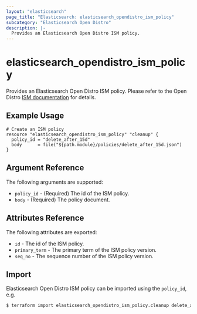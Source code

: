 ```yaml
---
layout: "elasticsearch"
page_title: "Elasticsearch: elasticsearch_opendistro_ism_policy"
subcategory: "Elasticsearch Open Distro"
description: |-
  Provides an Elasticsearch Open Distro ISM policy.
---
```


# elasticsearch_opendistro_ism_policy

Provides an Elasticsearch Open Distro ISM policy.
Please refer to the Open Distro [ISM documentation][1] for details.

## Example Usage

```hcl
# Create an ISM policy
resource "elasticsearch_opendistro_ism_policy" "cleanup" {
  policy_id = "delete_after_15d"
  body      = file("${path.module}/policies/delete_after_15d.json")
}
```

## Argument Reference

The following arguments are supported:

* `policy_id` -
    (Required) The id of the ISM policy.
* `body` -
    (Required) The policy document.

## Attributes Reference

The following attributes are exported:

* `id` -
    The id of the ISM policy.
* `primary_term` -
    The primary term of the ISM policy version.
* `seq_no` -
    The sequence number of the ISM policy version.

## Import

Elasticsearch Open Distro ISM policy can be imported using the `policy_id`, e.g.

```sh
$ terraform import elasticsearch_opendistro_ism_policy.cleanup delete_after_15d
```

<!-- External links -->
[1]: https://opendistro.github.io/for-elasticsearch-docs/docs/ism/
